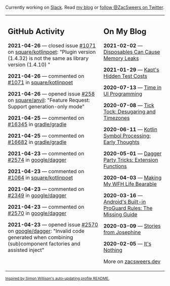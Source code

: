 Currently working on [Slack](https://slack.com/). Read [my blog](https://zacsweers.dev/) or [follow @ZacSweers on Twitter](https://twitter.com/ZacSweers).

<table><tr><td valign="top" width="60%">

## GitHub Activity
<!-- githubActivity starts -->
**2021-04-26** — closed issue [#1071](https://api.github.com/repos/square/kotlinpoet/issues/1071) on [square/kotlinpoet](https://api.github.com/repos/square/kotlinpoet): "Plugin version (1.4.32) is not the same as library version (1.4.10) "

**2021-04-26** — commented on [#1071](https://github.com/square/kotlinpoet/issues/1071#issuecomment-826797804) in [square/kotlinpoet](https://api.github.com/repos/square/kotlinpoet)

**2021-04-26** — opened issue [#258](https://api.github.com/repos/square/anvil/issues/258) on [square/anvil](https://api.github.com/repos/square/anvil): "Feature Request: Support generation-only mode"

**2021-04-25** — commented on [#16345](https://github.com/gradle/gradle/issues/16345#issuecomment-826395455) in [gradle/gradle](https://api.github.com/repos/gradle/gradle)

**2021-04-25** — commented on [#16682](https://github.com/gradle/gradle/issues/16682#issuecomment-826376734) in [gradle/gradle](https://api.github.com/repos/gradle/gradle)

**2021-04-23** — commented on [#2574](https://github.com/google/dagger/issues/2574#issuecomment-825881356) in [google/dagger](https://api.github.com/repos/google/dagger)

**2021-04-23** — commented on [#1064](https://github.com/square/kotlinpoet/pull/1064#issuecomment-825780732) in [square/kotlinpoet](https://api.github.com/repos/square/kotlinpoet)

**2021-04-23** — commented on [#2349](https://github.com/google/dagger/issues/2349#issuecomment-825405963) in [google/dagger](https://api.github.com/repos/google/dagger)

**2021-04-23** — commented on [#2570](https://github.com/google/dagger/issues/2570#issuecomment-825398479) in [google/dagger](https://api.github.com/repos/google/dagger)

**2021-04-23** — opened issue [#2570](https://api.github.com/repos/google/dagger/issues/2570) on [google/dagger](https://api.github.com/repos/google/dagger): "Invalid code generated when combining (sub)component factories and assisted inject"
<!-- githubActivity ends -->
</td><td valign="top" width="40%">

## On My Blog
<!-- blog starts -->
**2021-02-02** — [Disposables Can Cause Memory Leaks](https://www.zacsweers.dev/disposables-can-cause-memory-leaks/)

**2021-01-29** — [Kapt's Hidden Test Costs](https://www.zacsweers.dev/kapts-hidden-test-costs/)

**2020-07-13** — [Time in UI Programming](https://www.zacsweers.dev/time-in-ui/)

**2020-07-08** — [Tick Tock: Desugaring and Timezones](https://www.zacsweers.dev/ticktock-desugaring-timezones/)

**2020-06-11** — [Kotlin Symbol Processing: Early Thoughts](https://www.zacsweers.dev/kotlin-symbol-processor-early-thoughts/)

**2020-05-01** — [Dagger Party Tricks: Extension Functions](https://www.zacsweers.dev/dagger-party-tricks-extension-functions/)

**2020-04-03** — [Making My WFH Life Bearable](https://www.zacsweers.dev/making-wfh-life-bearable/)

**2020-03-16** — [Android's Built-in ProGuard Rules: The Missing Guide](https://www.zacsweers.dev/android-proguard-rules/)

**2020-03-09** — [Stories from Josephine](https://www.zacsweers.dev/stories-from-josephine/)

**2020-02-05** — [It's Nothing](https://www.zacsweers.dev/its-nothing/)
<!-- blog ends -->
More on [zacsweers.dev](https://zacsweers.dev/)
</td></tr></table>

<sub><a href="https://simonwillison.net/2020/Jul/10/self-updating-profile-readme/">Inspired by Simon Willison's auto-updating profile README.</a></sub>
